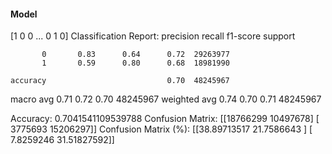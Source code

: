 #### Model
[1 0 0 ... 0 1 0]
Classification Report:
              precision    recall  f1-score   support

           0       0.83      0.64      0.72  29263977
           1       0.59      0.80      0.68  18981990

    accuracy                           0.70  48245967
   macro avg       0.71      0.72      0.70  48245967
weighted avg       0.74      0.70      0.71  48245967

Accuracy: 0.7041541109539788
Confusion Matrix:
[[18766299 10497678]
 [ 3775693 15206297]]
Confusion Matrix (%):
[[38.89713517 21.7586643 ]
 [ 7.8259246  31.51827592]]
